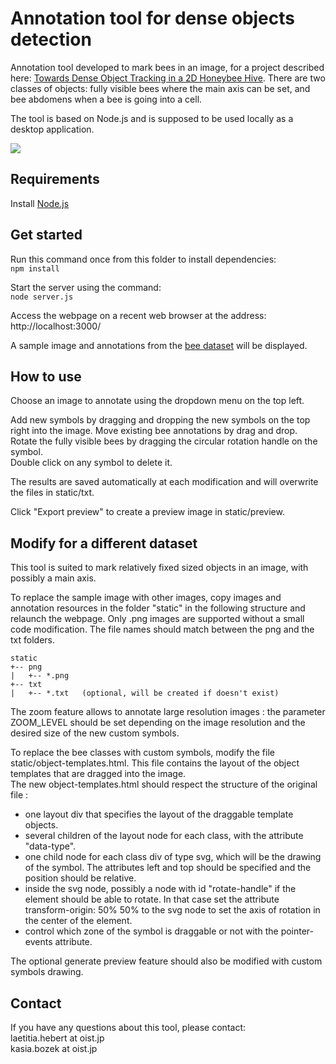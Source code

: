 Annotation tool for dense objects detection
===========================================
Annotation tool developed to mark bees in an image, for a project described here: [Towards Dense Object Tracking in a 2D Honeybee Hive](http://openaccess.thecvf.com/content_cvpr_2018/html/Bozek_Towards_Dense_Object_CVPR_2018_paper.html). 
There are two classes of objects: fully visible bees where the main axis can be set, and bee abdomens when a bee is going into a cell.

The tool is based on Node.js and is supposed to be used locally as a desktop application.

![](doc/video_tuto.gif)

## Requirements
Install [Node.js](https://nodejs.org/en/download/)

## Get started
Run this command once from this folder to install dependencies:   
``npm install``

Start the server using the command:  
``node server.js``

Access the webpage on a recent web browser at the address:   
http://localhost:3000/

A sample image and annotations from the [bee dataset](https://groups.oist.jp/bptu/honeybee-tracking-dataset) will be displayed.


      
## How to use

Choose an image to annotate using the dropdown menu on the top left.

Add new symbols by dragging and dropping the new symbols on the top right into the image.
Move existing bee annotations by drag and drop. 
Rotate the fully visible bees by dragging the circular rotation handle on the symbol.  
Double click on any symbol to delete it.

The results are saved automatically at each modification and will overwrite the files in static/txt.

Click "Export preview" to create a preview image in static/preview.


## Modify for a different dataset
This tool is suited to mark relatively fixed sized objects in an image, with possibly a main axis.

To replace the sample image with other images, copy images and annotation resources in the folder "static" in the following structure and relaunch the webpage. Only .png images are supported without a small code modification. The file names should match between the png and the txt folders.
 ```
static
+-- png  
|   +-- *.png  
+-- txt 
|   +-- *.txt   (optional, will be created if doesn't exist)  
```

The zoom feature allows to annotate large resolution images : the parameter ZOOM_LEVEL should be set depending on the image resolution and the desired size of the new custom symbols.  

To replace the bee classes with custom symbols, modify the file static/object-templates.html. This file contains the layout of the object templates that are dragged into the image.  
The new object-templates.html should respect the structure of the original file :  
- one layout div that specifies the layout of the draggable template objects.
- several children of the layout node for each class, with the attribute "data-type".
- one child node for each class div of type svg, which will be the drawing of the symbol. The attributes left and top should be specified and the position should be relative.
- inside the svg node, possibly a node with id "rotate-handle" if the element should be able to rotate. In that case set the attribute transform-origin: 50% 50% to the svg node to set the axis of rotation in the center of the element.
- control which zone of the symbol is draggable or not with the pointer-events attribute.

The optional generate preview feature should also be modified with custom symbols drawing.

## Contact

If you have any questions about this tool, please contact:  
laetitia.hebert at oist.jp  
kasia.bozek at oist.jp  
